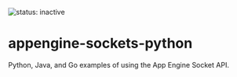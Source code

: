 ![status: inactive](https://img.shields.io/badge/status-inactive-red.svg)

appengine-sockets-python
========================

Python, Java, and Go examples of using the App Engine Socket API.
